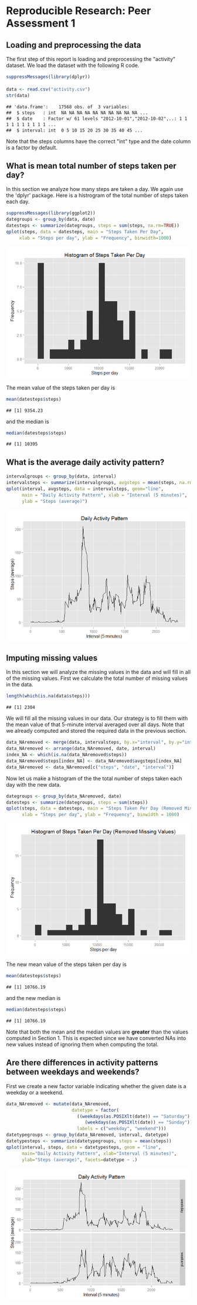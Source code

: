 # Reproducible Research: Peer Assessment 1


## Loading and preprocessing the data

The first step of this report is loading and preprocessing the "activity" dataset. We load the dataset with the following R code.

```r
suppressMessages(library(dplyr))

data <- read.csv("activity.csv")
str(data)
```

```
## 'data.frame':	17568 obs. of  3 variables:
##  $ steps   : int  NA NA NA NA NA NA NA NA NA NA ...
##  $ date    : Factor w/ 61 levels "2012-10-01","2012-10-02",..: 1 1 1 1 1 1 1 1 1 1 ...
##  $ interval: int  0 5 10 15 20 25 30 35 40 45 ...
```

Note that the steps columns have the correct "int" type and the date column is a factor by default.

## What is mean total number of steps taken per day?

In this section we analyze how many steps are taken a day. We again use the 'dplyr' package. Here is a histrogram of the total number of steps taken each day.

```r
suppressMessages(library(ggplot2))
dategroups <- group_by(data, date)
datesteps <- summarize(dategroups, steps = sum(steps, na.rm=TRUE))
qplot(steps, data = datesteps, main = "Steps Taken Per Day",
     xlab = "Steps per day", ylab = "Frequency", binwidth=1000)
```

![](PA1_template_files/figure-html/dayhist-1.png) 

The mean value of the steps taken per day is

```r
mean(datesteps$steps)
```

```
## [1] 9354.23
```
and the median is

```r
median(datesteps$steps)
```

```
## [1] 10395
```

## What is the average daily activity pattern?


```r
intervalgroups <- group_by(data, interval)
intervalsteps <- summarize(intervalgroups, avgsteps = mean(steps, na.rm=TRUE))
qplot(interval, avgsteps, data = intervalsteps, geom="line",
      main = "Daily Activity Pattern", xlab = "Interval (5 minutes)",
      ylab = "Steps (average)")
```

![](PA1_template_files/figure-html/intervalmean-1.png) 

## Imputing missing values

In this section we will analyze the missing values in the data and will fill in all of the missing values. First we calculate the total number of missing values in the data.


```r
length(which(is.na(data$steps)))
```

```
## [1] 2304
```

We will fill all the missing values in our data. Our strategy is to fill them with the mean value of that 5-minute interval averaged over all days. Note that we already computed and stored the required data in the previous section.


```r
data_NAremoved <- merge(data, intervalsteps, by.x="interval", by.y="interval")
data_NAremoved <- arrange(data_NAremoved, date, interval)
index_NA <- which(is.na(data_NAremoved$steps))
data_NAremoved$steps[index_NA] <- data_NAremoved$avgsteps[index_NA]
data_NAremoved <- data_NAremoved[c("steps", "date", "interval")]
```

Now let us make a histogram of the the total number of steps taken each day with the new data.


```r
dategroups <- group_by(data_NAremoved, date)
datesteps <- summarize(dategroups, steps = sum(steps))
qplot(steps, data = datesteps, main = "Steps Taken Per Day (Removed Missing Values)",
      xlab = "Steps per day", ylab = "Frequency", binwidth = 1000)
```

![](PA1_template_files/figure-html/dayhistnew-1.png) 

The new mean value of the steps taken per day is

```r
mean(datesteps$steps)
```

```
## [1] 10766.19
```
and the new median is

```r
median(datesteps$steps)
```

```
## [1] 10766.19
```

Note that both the mean and the median values are **greater** than the values computed in Section 1. This is expected since we have converted NAs into new values instead of ignoring them when computing the total.

## Are there differences in activity patterns between weekdays and weekends?

First we create a new factor variable indicating whether the given date is a weekday or a weekend.


```r
data_NAremoved <- mutate(data_NAremoved,
                         datetype = factor(
                           ((weekdays(as.POSIXlt(date)) == "Saturday") |
                              (weekdays(as.POSIXlt(date)) == "Sunday")),
                           labels = c("weekday", "weekend")))
datetypegroups <- group_by(data_NAremoved, interval, datetype)
datetypesteps <- summarize(datetypegroups, steps = mean(steps))
qplot(interval, steps, data = datetypesteps, geom = "line",
      main="Daily Activity Pattern", xlab="Interval (5 minutes)",
      ylab="Steps (average)", facets=datetype ~ .)
```

![](PA1_template_files/figure-html/weekday-1.png) 


